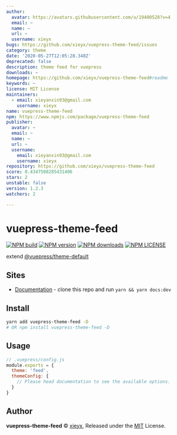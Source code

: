 ```yaml
---
author:
  avatar: https://avatars.githubusercontent.com/u/19400528?v=4
  email: ~
  name: ~
  url: ~
  username: xieyx
bugs: https://github.com/xieyx/vuepress-theme-feed/issues
category: theme
date: '2020-05-27T12:05:28.348Z'
deprecated: false
description: theme feed for vuepress
downloads: ~
homepage: https://github.com/xieyx/vuepress-theme-feed#readme
keywords: ~
license: MIT License
maintainers:
  - email: xieyanxin93@gmail.com
    username: xieyx
name: vuepress-theme-feed
npm: https://www.npmjs.com/package/vuepress-theme-feed
publisher:
  avatar: ~
  email: ~
  name: ~
  url: ~
  username:
    email: xieyanxin93@gmail.com
    username: xieyx
repository: https://github.com/xieyx/vuepress-theme-feed
score: 0.4347508285431406
stars: 2
unstable: false
version: 1.2.3
watchers: 2

---
```


# vuepress-theme-feed
[![NPM build](https://badgen.net/travis/xieyx/vuepress-theme-feed)](https://travis-ci.com/github/xieyx/vuepress-theme-feed)
[![NPM version](https://badgen.net/npm/v/vuepress-theme-feed)](https://npmjs.com/package/vuepress-theme-feed)
[![NPM downloads](https://badgen.net/npm/dt/vuepress-theme-feed)](https://npmjs.com/package/vuepress-theme-feed)
[![NPM LICENSE](https://badgen.net/npm/license/vuepress-theme-feed)](https://github.com/xieyx/vuepress-theme-feed/blob/master/LICENSE)

extend [@vuepress/theme-default](https://www.npmjs.com/package/@vuepress/theme-default)

## Sites

- [Documentation](https://xieyx.github.io/vuepress-theme-feed) - clone this repo and run `yarn && yarn docs:dev`

## Install

```bash
yarn add vuepress-theme-feed -D
# OR npm install vuepress-theme-feed -D
```

## Usage

```js
// .vuepress/config.js
module.exports = {
  theme: 'feed',
  themeConfig: {
    // Please head documentation to see the available options.
  }
}
```

## Author

**vuepress-theme-feed** © [xieyx](https://github.com/xieyx), Released under the [MIT](./LICENSE) License.
